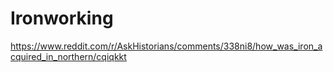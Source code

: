 # Ironworking

https://www.reddit.com/r/AskHistorians/comments/338ni8/how_was_iron_acquired_in_northern/cqiqkkt
